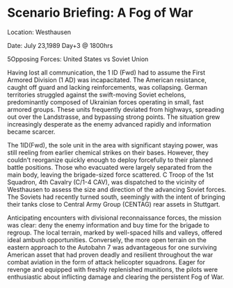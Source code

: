 # Scenario Briefing: A Fog of War



Location: Westhausen

Date: July 23,1989   Day+3 @ 1800hrs

5Opposing Forces: United States vs Soviet Union



Having lost all communication, the 1 ID (Fwd) had to assume the First Armored Division (1 AD) was incapacitated. The American resistance, caught off guard and lacking reinforcements, was collapsing. German territories struggled against the swift-moving Soviet echelons, predominantly composed of Ukrainian forces operating in small, fast armored groups. These units frequently deviated from highways, spreading out over the Landstrasse, and bypassing strong points. The situation grew increasingly desperate as the enemy advanced rapidly and information became scarcer.



The 1ID(Fwd), the sole unit in the area with significant staying power, was still reeling from earlier chemical strikes on their bases. However, they couldn't reorganize quickly enough to deploy forcefully to their planned battle positions. Those who evacuated were largely separated from the main body, leaving the brigade-sized force scattered. C Troop of the 1st Squadron, 4th Cavalry (C/1-4 CAV), was dispatched to the vicinity of Westhausen to assess the size and direction of the advancing Soviet forces. The Soviets had recently turned south, seemingly with the intent of bringing their tanks close to Central Army Group (CENTAG) rear assets in Stuttgart.



Anticipating encounters with divisional reconnaissance forces, the mission was clear: deny the enemy information and buy time for the brigade to regroup. The local terrain, marked by well-spaced hills and valleys, offered ideal ambush opportunities. Conversely, the more open terrain on the eastern approach to the Autobahn 7 was advantageous for one surviving American asset that had proven deadly and resilient throughout the war   combat aviation in the form of attack helicopter squadrons. Eager for revenge and equipped with freshly replenished munitions, the pilots were enthusiastic about inflicting damage and clearing the persistent Fog of War.

